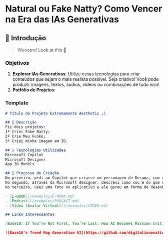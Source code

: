 # Natural ou Fake Natty? Como Vencer na Era das IAs Generativas

## 🚀 Introdução

> Woooow! Look at this 👀

### Objetivos

1. **Explorar IAs Generativas**: Utilize essas tecnologias para criar conteúdos que sejam o mais realista possível. Seja criativo! Você pode produzir imagens, textos, áudios, vídeos ou combinações de tudo isso!
1. **Potfólio de Projetos**:
   
### Template

```markdown
# Título do Projeto Extremamente Aesthetic ;)

## 📒 Descrição
Fiz dois projetos:
1º Criei Fake Natty;
2º Crie Meu Funko;
3º Criei minha imagem em 3D.

## 🤖 Tecnologias Utilizadas
Microsoft Copilot
Microsoft Designer
App 3D Models

## 🧐 Processo de Criação
No primeiro, pedi ao Copilot que criasse um personagem de Dorama, com uma prancha de surf.
No segundo, através da Microsoft designer, descrevi como sou e do que eu gosto, e ele entao gerou o funko.
No terceiro, usei uma foto no aplicativo e ele gerou em forma de desenho.

- [E-BOOK](/exemplos/E-BOOK.md)
- [Podcast](/exemplos/PODCAST.md)
- [Vídeo (Avatar Virtual)](/exemplos/VIDEO.md)

## Links Interessantes

[Base10: If You’re Not First, You’re Last: How AI Becomes Mission Critical](https://base10.vc/post/generative-ai-mission-critical/)

![Base10's Trend Map Generative AI](https://github.com/digitalinnovationone/lab-natty-or-not/assets/730492/f4df26e8-f8f7-4419-8252-c69d73ea930c)

